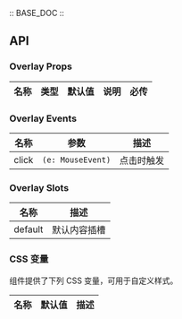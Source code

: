:: BASE_DOC ::

## API

### Overlay Props

| 名称 | 类型 | 默认值 | 说明 | 必传 |
| ---- | ---- | ------ | ---- | ---- |

### Overlay Events

| 名称  | 参数              | 描述       |
| ----- | ----------------- | ---------- |
| click | `(e: MouseEvent)` | 点击时触发 |

### Overlay Slots

| 名称    | 描述         |
| ------- | ------------ |
| default | 默认内容插槽 |

### CSS 变量

组件提供了下列 CSS 变量，可用于自定义样式。

| 名称 | 默认值 | 描述 |
| ---- | ------ | ---- |
